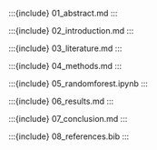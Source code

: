 :::{include} 01_abstract.md
:::

:::{include} 02_introduction.md
:::

:::{include} 03_literature.md
:::

:::{include} 04_methods.md
:::

:::{include} 05_randomforest.ipynb
:::

:::{include} 06_results.md
:::

:::{include} 07_conclusion.md
:::

:::{include} 08_references.bib
:::
